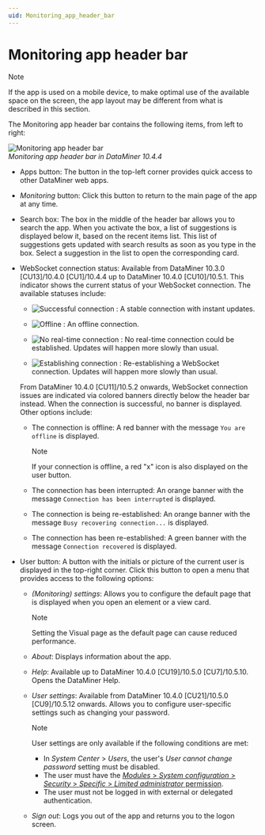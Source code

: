 ```yaml
---
uid: Monitoring_app_header_bar
---
```


# Monitoring app header bar

> [!NOTE]
> If the app is used on a mobile device, to make optimal use of the available space on the screen, the app layout may be different from what is described in this section.

The Monitoring app header bar contains the following items, from left to right:

![Monitoring app header bar](~/dataminer/images/Monitoring_app_Header_Bar.png)<br>*Monitoring app header bar in DataMiner 10.4.4*

- Apps button: The button in the top-left corner provides quick access to other DataMiner web apps.

- *Monitoring* button: Click this button to return to the main page of the app at any time.

- Search box: The box in the middle of the header bar allows you to search the app. When you activate the box, a list of suggestions is displayed below it, based on the recent items list. This list of suggestions gets updated with search results as soon as you type in the box. Select a suggestion in the list to open the corresponding card.

- WebSocket connection status: Available from DataMiner 10.3.0 [CU13]/10.4.0 [CU1]/10.4.4<!--RN 38676--> up to DataMiner 10.4.0 [CU10]/10.5.1. This indicator shows the current status of your WebSocket connection. The available statuses include:

  - ![Successful connection](~/dataminer/images/WebSocket_Success.png) : A stable connection with instant updates.

  - ![Offline](~/dataminer/images/WebSocket_No_Connection.png) : An offline connection.

  - ![No real-time connection](~/dataminer/images/WebSocket_No_Real-Time_Connection.png) : No real-time connection could be established. Updates will happen more slowly than usual.

  - ![Establishing connection](~/dataminer/images/WebSocket_Establishing_Connection.gif) : Re-establishing a WebSocket connection. Updates will happen more slowly than usual.

  From DataMiner 10.4.0 [CU11]/10.5.2 onwards<!--RN 41669-->, WebSocket connection issues are indicated via colored banners directly below the header bar instead. When the connection is successful, no banner is displayed. Other options include:

  - The connection is offline: A red banner with the message `You are offline` is displayed.

    > [!NOTE]
    > If your connection is offline, a red "x" icon is also displayed on the user button.

  - The connection has been interrupted: An orange banner with the message `Connection has been interrupted` is displayed.

  - The connection is being re-established: An orange banner with the message `Busy recovering connection...` is displayed.

  - The connection has been re-established: A green banner with the message `Connection recovered` is displayed.

- User button: A button with the initials or picture of the current user is displayed in the top-right corner. Click this button to open a menu that provides access to the following options:

  - *(Monitoring) settings*: Allows you to configure the default page that is displayed when you open an element or a view card.

    > [!NOTE]
    > Setting the Visual page as the default page can cause reduced performance.

  - *About*: Displays information about the app.

  - *Help*: Available up to DataMiner 10.4.0 [CU19]/10.5.0 [CU7]/10.5.10. Opens the DataMiner Help.

  - *User settings*: Available from DataMiner 10.4.0 [CU21]/10.5.0 [CU9]/10.5.12 onwards<!--RN 43803-->. Allows you to configure user-specific settings such as changing your password.

    > [!NOTE]
    > User settings are only available if the following conditions are met:
    >
    > - In *System Center* > *Users*, the user's *User cannot change password* setting must be disabled.
    > - The user must have the [*Modules* > *System configuration* > *Security* > *Specific* > *Limited administrator* permission](xref:DataMiner_user_permissions#modules--system-configuration--security--specific--limited-administrator).
    > - The user must not be logged in with external or delegated authentication.

  - *Sign out*: Logs you out of the app and returns you to the logon screen.
